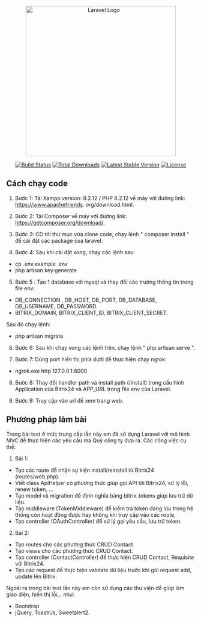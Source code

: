 <p align="center"><a href="https://laravel.com" target="_blank"><img src="https://raw.githubusercontent.com/laravel/art/master/logo-lockup/5%20SVG/2%20CMYK/1%20Full%20Color/laravel-logolockup-cmyk-red.svg" width="400" alt="Laravel Logo"></a></p>

<p align="center">
<a href="https://github.com/laravel/framework/actions"><img src="https://github.com/laravel/framework/workflows/tests/badge.svg" alt="Build Status"></a>
<a href="https://packagist.org/packages/laravel/framework"><img src="https://img.shields.io/packagist/dt/laravel/framework" alt="Total Downloads"></a>
<a href="https://packagist.org/packages/laravel/framework"><img src="https://img.shields.io/packagist/v/laravel/framework" alt="Latest Stable Version"></a>
<a href="https://packagist.org/packages/laravel/framework"><img src="https://img.shields.io/packagist/l/laravel/framework" alt="License"></a>
</p>

## Cách chạy code
1. Bước 1: Tải Xampp version: 8.2.12 / PHP 8.2.12 về máy với đường link: https://www.apachefriends.
org/download.html.

2. Bước 2: Tải Composer về máy với đường link: https://getcomposer.org/download/.

3. Bước 3: CD tới thư mục vừa clone code, chạy lệnh " composer install " để cài đặt các package của laravel.

4. Bước 4: Sau khi cài đặt xong, chạy các lệnh sau:
- cp .env.example .env
- php artisan key:generate

5. Bước 5 : Tạo 1 database với mysql và thay đổi các trường thông tin trong file env: 

- DB_CONNECTION , DB_HOST, DB_PORT, DB_DATABASE, DB_USERNAME, DB_PASSWORD.
- BITRIX_DOMAIN, BITRIX_CLIENT_ID, BITRIX_CLIENT_SECRET.

Sau đó chạy lệnh:

- php artisan migrate

6. Bước 6: Sau khi chạy xong các lệnh trên, chạy lệnh " php artisan serve ".

7. Bước 7: Dùng port hiển thị phía dưới để thực hiện chạy ngrok: 
- ngrok.exe http 127.0.0.1:8000

8. Bước 8: Thay đổi handler path và install path (/install) trong cấu hình Application của Bitrix24 và APP_URL trong file env của Laravel.

9. Bước 9: Truy cập vào url để xem trang web.

## Phương pháp làm bài
Trong bài test ở mức trung cấp lần này em đã sử dụng Laravel với mô hình MVC để thực hiện các yêu cầu mà Quý công ty đưa ra.
Các công việc cụ thể:

1. Bài 1:
- Tạo các route để nhận sự kiện install/reinstall từ Bitrix24 (routes/web.php).
- Viết class ApiHelper có phương thức giúp gọi API tới Bitrix24, xử lý lỗi, renew token, ...
- Tạo model và migration để định nghĩa bảng bitrix_tokens giúp lưu trữ dữ liệu.
- Tạo middleware (TokenMiddleware) để kiểm tra token đang lưu trong hệ thống còn hoạt động được hay không khi truy cập vào các route,
- Tạo controller (OAuthController) để xử lý gọi yêu cầu, lưu trữ token.

2. Bài 2:
- Tạo routes cho các phương thức CRUD Contact
- Tạo views cho các phương thức CRUD Contact.
- Tạo controller (ContactController) để thực hiện CRUD Contact, Requisite với Bitrix24. 
- Tạo các request để thực hiện validate dữ liệu trước khi gửi request add, update lên Bitrix.

Ngoài ra trong bài test lần này em còn sử dụng các thư viện để giúp làm giao diện, hiển thị lỗi,.. như: 
- Bootstrap 
- jQuery, ToastrJs, Sweetalert2.





